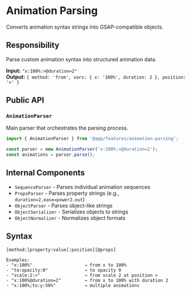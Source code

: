 # Animation Parsing

Converts animation syntax strings into GSAP-compatible objects.

## Responsibility

Parse custom animation syntax into structured animation data.

**Input:** `"x:100%:>@duration=2"`  
**Output:** `{ method: 'from', vars: { x: '100%', duration: 2 }, position: '>' }`

## Public API

### `AnimationParser`
Main parser that orchestrates the parsing process.

```typescript
import { AnimationParser } from '@app/features/animation-parsing';

const parser = new AnimationParser('x:100%:>@duration=2');
const animations = parser.parse();
```

## Internal Components

- `SequenceParser` - Parses individual animation sequences
- `PropsParser` - Parses property strings (e.g., `duration=2,ease=power2.out`)
- `ObjectParser` - Parses object-like strings
- `ObjectSerializer` - Serializes objects to strings
- `ObjectNormalizer` - Normalizes object formats

## Syntax

```
[method:]property:value[:position][@props]

Examples:
- "x:100%"                    → from x to 100%
- "to:opacity:0"              → to opacity 0
- "scale:2:>"                 → from scale 2 at position >
- "x:100%@duration=2"         → from x to 100% with duration 2
- "x:100%;to:y:50%"           → multiple animations
```
